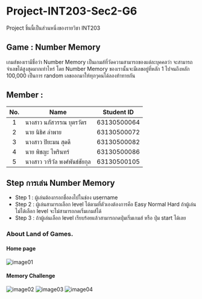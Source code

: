 # Project-INT203-Sec2-G6
Project ชิ้นนี้เป็นส่วนหนึ่งของรายวิชา INT203

## Game : Number Memory
เกมส์ของเรามีชื่อว่า Number Memory เป็นเกมส์ที่วัดความสามารถของแต่ละบุคคลว่า จะสามารถจำเลขได้สูงสุดมากเท่าไหร่ โดย Number Memory ของเรานั้นจะมีเลขอยู่ที่หลัก 1 ไปจนถึงหลัก 100,000 เป็นการ random เลขออกมาให้ทุกๆคนได้ลองท้าทายกัน

## Member : 
| No. | Name              | Student ID   |
|:---:|-------------------|--------------|
|  1  | นางสาว นภัสวรรณ บุตรวัตร      | 63130500064  |
|  2  | นาย นิธิศ ลำพาย   | 63130500072  |
|  3  | นางสาว ปิยะมน สุดดี   | 63130500082 |
|  4  | นาย พิชญะ ไพรินทร์   | 63130500086 |
|  5  | นางสาว วารีวัล พงศ์พันธ์ชัยกุล   | 63130500105 |

## Step การเล่น Number Memory
- Step 1 : ผู้เล่นต้องกรอกชื่อลงไปในช่อง username
- Step 2 : ผู้เล่นสามารถเลือก level ได้ตามที่ตัวเองต้องการคือ Easy Normal Hard ถ้าผู้เล่นไม่ได้เลือก level จะไม่สามารถกดเริ่มเกมส์ได้
- Step 3 : ถ้าผู้เล่นเลือก level เรียบร้อยแล้วสามารถกดปุ่มเริ่มเกมส์ หรือ ปุ่ม start ได้เลย

### About Land of Games.
#### Home page
 ![image01](https://i.imgur.com/UnMbP2j.png)
 
#### Memory Challenge
 ![image02](https://i.imgur.com/ofZ3xQu.png)
 ![image03](https://i.imgur.com/fsslyKS.png)
 ![image04](https://i.imgur.com/ucKttbW.png)
 



